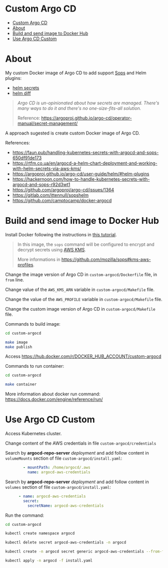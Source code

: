 # Custom Argo CD

<!-- TOC -->

- [Custom Argo CD](#custom-argo-cd)
- [About](#about)
- [Build and send image to Docker Hub](#build-and-send-image-to-docker-hub)
- [Use Argo CD Custom](#use-argo-cd-custom)

<!-- TOC -->

# About

My custom Docker image of Argo CD to add support [Sops](https://github.com/mozilla/sops) and Helm plugins:
* [helm secrets](https://github.com/jkroepke/helm-secrets)
* [helm diff](https://github.com/databus23/helm-diff)

> *Argo CD is un-opinionated about how secrets are managed. There's many ways to do it and there's no one-size-fits-all solution.*
>
> Reference: https://argoproj.github.io/argo-cd/operator-manual/secret-management/

A approach sugested is create custom Docker image of Argo CD.

References:

* https://faun.pub/handling-kubernetes-secrets-with-argocd-and-sops-650df91de173
* https://rtfm.co.ua/en/argocd-a-helm-chart-deployment-and-working-with-helm-secrets-via-aws-kms/
* https://argoproj.github.io/argo-cd/user-guide/helm/#helm-plugins
* https://hackernoon.com/how-to-handle-kubernetes-secrets-with-argocd-and-sops-r92d3wt1
* https://github.com/argoproj/argo-cd/issues/1364
* https://gitlab.com/ittennull/sopshelm
* https://github.com/camptocamp/docker-argocd

# Build and send image to Docker Hub

Install Docker following the instructions in [this tutorial](REQUIREMENTS.md).

> In this image, the ``sops`` command will be configured to encrypt and decrypt secrets using [AWS KMS](https://aws.amazon.com/kms).
>
> More informations in https://github.com/mozilla/sops#kms-aws-profiles. 

Change the image version of Argo CD in ``custom-argocd/Dockerfile`` file, in ``from`` line.

Change value of the ``AWS_KMS_ARN`` variable in ``custom-argocd/Makefile`` file.

Change the value of the ``AWS_PROFILE`` variable in ``custom-argocd/Makefile`` file.

Change the custom image version of Argo CD in ``custom-argocd/Makefile`` file.

Commands to build image:

```bash
cd custom-argocd

make image
make publish
```

Access https://hub.docker.com/r/DOCKER_HUB_ACCOUNT/custom-argocd

Commands to run container:

```bash
cd custom-argocd

make container
```

More information about docker run command: https://docs.docker.com/engine/reference/run/

# Use Argo CD Custom

Access Kubernetes cluster.

Change content of the AWS credentials in file ``custom-argocd/credentials``

Search by **argocd-repo-server** *deployment* and add follow content in ``volumeMounts`` section of file ``custom-argocd/install.yaml``:

```yaml
        - mountPath: /home/argocd/.aws
          name: argocd-aws-credentials
```

Search by **argocd-repo-server** *deployment* and add follow content in ``volumes`` section of file ``custom-argocd/install.yaml``:

```yaml
      - name: argocd-aws-credentials
        secret:
          secretName: argocd-aws-credentials
```

Run the command:

```bash
cd custom-argocd

kubectl create namespace argocd

kubectl delete secret argocd-aws-credentials -n argocd

kubectl create -n argocd secret generic argocd-aws-credentials --from-file=credentials=./credentials

kubectl apply -n argocd -f install.yaml
```
